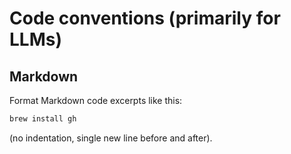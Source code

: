 # Code conventions (primarily for LLMs)

## Markdown

Format Markdown code excerpts like this:

```bash
brew install gh
```

(no indentation, single new line before and after).
